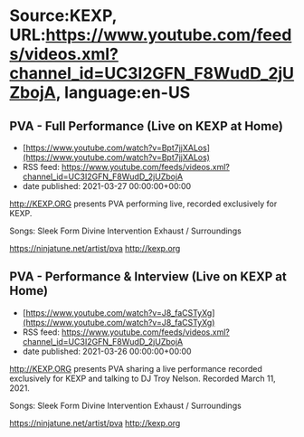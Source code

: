 # Source:KEXP, URL:https://www.youtube.com/feeds/videos.xml?channel_id=UC3I2GFN_F8WudD_2jUZbojA, language:en-US

## PVA - Full Performance (Live on KEXP at Home)
 - [https://www.youtube.com/watch?v=Bpt7jjXALos](https://www.youtube.com/watch?v=Bpt7jjXALos)
 - RSS feed: https://www.youtube.com/feeds/videos.xml?channel_id=UC3I2GFN_F8WudD_2jUZbojA
 - date published: 2021-03-27 00:00:00+00:00

http://KEXP.ORG presents PVA performing live, recorded exclusively for KEXP.

Songs:
Sleek Form
Divine Intervention 
Exhaust / Surroundings

https://ninjatune.net/artist/pva
http://kexp.org

## PVA - Performance & Interview (Live on KEXP at Home)
 - [https://www.youtube.com/watch?v=J8_faCSTyXg](https://www.youtube.com/watch?v=J8_faCSTyXg)
 - RSS feed: https://www.youtube.com/feeds/videos.xml?channel_id=UC3I2GFN_F8WudD_2jUZbojA
 - date published: 2021-03-26 00:00:00+00:00

http://KEXP.ORG presents PVA sharing a live performance recorded exclusively for KEXP and talking to DJ Troy Nelson. Recorded March 11, 2021.

Songs:
Sleek Form
Divine Intervention 
Exhaust / Surroundings

https://ninjatune.net/artist/pva
http://kexp.org

